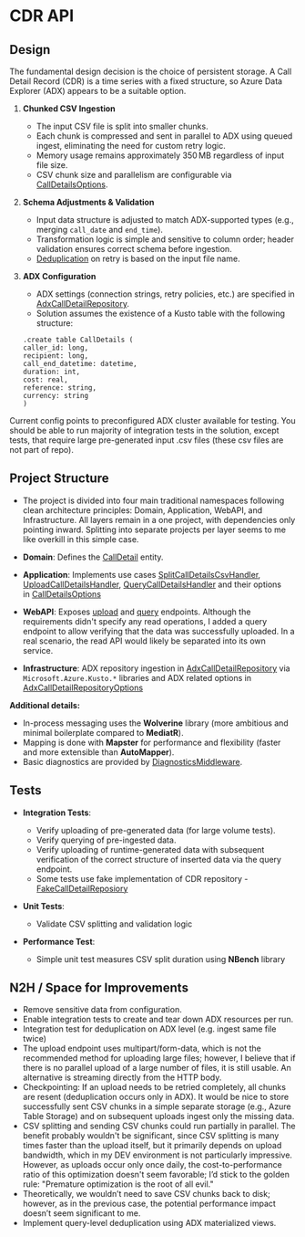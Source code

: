 # CDR API

## Design

The fundamental design decision is the choice of persistent storage. A Call Detail Record (CDR) is a time series with a fixed structure, so Azure Data Explorer (ADX) appears to be a suitable option.

1. **Chunked CSV Ingestion**

   * The input CSV file is split into smaller chunks.
   * Each chunk is compressed and sent in parallel to ADX using queued ingest, eliminating the need for custom retry logic.
   * Memory usage remains approximately 350 MB regardless of input file size.
   * CSV chunk size and parallelism are configurable via [CallDetailsOptions](Giacom.Cdr.Api/Application/CallDetailsOptions.cs).

2. **Schema Adjustments & Validation**

   * Input data structure is adjusted to match ADX-supported types (e.g., merging `call_date` and `end_time`).
   * Transformation logic is simple and sensitive to column order; header validation ensures correct schema before ingestion.
   * [Deduplication](Giacom.Cdr.Api/Infrastructure/Repository/AdxClassDetailRepository.cs#L56) on retry is based on the input file name.

3. **ADX Configuration**

   * ADX settings (connection strings, retry policies, etc.) are specified in [AdxCallDetailRepository](Giacom.Cdr.Api/Infrastructure/Repository/AdxClassDetailRepository.cs).
   * Solution assumes the existence of a Kusto table with the following structure:


   ```kusto
   .create table CallDetails (
   caller_id: long, 
   recipient: long, 
   call_end_datetime: datetime, 
   duration: int, 
   cost: real, 
   reference: string, 
   currency: string
   )
   ```

Current config points to preconfigured ADX cluster available for testing. You should be able to run majority of integration tests in the solution, except tests, that require large pre-generated input .csv files (these csv files are not part of repo).

## Project Structure

* The project is divided into four main traditional namespaces following clean architecture principles: Domain, Application, WebAPI, and Infrastructure. All layers remain in a one project, with dependencies only pointing inward. Splitting into separate projects per layer seems to me like overkill in this simple case.&#x20;

* **Domain**: Defines the [CallDetail](Giacom.Cdr.Api/Domain/Entities/CallDetail.cs) entity.

* **Application**: Implements use cases [SplitCallDetailsCsvHandler](Giacom.Cdr.Api/Application/Handlers/SplitCallDetailsCsvHandler.cs), [UploadCallDetailsHandler](Giacom.Cdr.Api/Application/Handlers/UploadCallDetailsHandler.cs),  [QueryCallDetailsHandler](Giacom.Cdr.Api/Application/Handlers/QueryCallDetailsHandler.cs) and their options in [CallDetailsOptions](Giacom.Cdr.Api/Application/CallDetailsOptions.cs)

* **WebAPI**: Exposes [upload](Giacom.Cdr.Api/WebAPI/Controllers/CallDetailsController.cs#L39) and [query](Giacom.Cdr.Api/WebAPI/Controllers/CallDetailsController.cs#L57) endpoints. Although the requirements didn't specify any read operations, I added a query endpoint to allow verifying that the data was successfully uploaded. In a real scenario, the read API would likely be separated into its own service.

* **Infrastructure**:  ADX repository ingestion in [AdxCallDetailRepository](Giacom.Cdr.Api/Infrastructure/Repository/AdxClassDetailRepository.cs) via `Microsoft.Azure.Kusto.*` libraries and ADX related options in [AdxCallDetailRepositoryOptions](Giacom.Cdr.Api/Infrastructure/Repository/AdxCallDetailRepositoryOptions.cs)

**Additional details:**

* In-process messaging uses the **Wolverine** library (more ambitious and minimal boilerplate compared to **MediatR**).
* Mapping is done with **Mapster** for performance and flexibility (faster and more extensible than **AutoMapper**).
* Basic diagnostics are provided by [DiagnosticsMiddleware](Giacom.Cdr.Api/Application/Common/Wolverine/DiagnosticsMiddleware.cs).

## Tests

* **Integration Tests**:

  * Verify uploading of pre-generated data (for large volume tests).
  * Verify querying of pre-ingested data.
  * Verify uploading of runtime-generated data with subsequent verification of the correct structure of inserted data via the query endpoint.
  * Some tests use fake implementation of CDR repository - [FakeCallDetailReposiory](Giacom.Cdr.IntegrationTests/FakeCallDetailRepository.cs)
* **Unit Tests**:

  * Validate CSV splitting and validation logic
* **Performance Test**:

  * Simple unit test measures CSV split duration using **NBench** library

## N2H / Space for Improvements

* Remove sensitive data from configuration.
* Enable integration tests to create and tear down ADX resources per run.
* Integration test for deduplication on ADX level (e.g. ingest same file twice)
* The upload endpoint uses multipart/form-data, which is not the recommended method for uploading large files; however, I believe that if there is no parallel upload of a large number of files, it is still usable. An alternative is streaming directly from the HTTP body.
* Checkpointing: If an upload needs to be retried completely, all chunks are resent (deduplication occurs only in ADX). It would be nice to store successfully sent CSV chunks in a simple separate storage (e.g., Azure Table Storage) and on subsequent uploads ingest only the missing data.
* CSV splitting and sending CSV chunks could run partially in parallel. The benefit probably wouldn't be significant, since CSV splitting is many times faster than the upload itself, but it primarily depends on upload bandwidth, which in my DEV environment is not particularly impressive. However, as uploads occur only once daily, the cost-to-performance ratio of this optimization doesn't seem favorable; I’d stick to the golden rule: "Premature optimization is the root of all evil."
* Theoretically, we wouldn’t need to save CSV chunks back to disk; however, as in the previous case, the potential performance impact doesn’t seem significant to me.
* Implement query-level deduplication using ADX materialized views.
